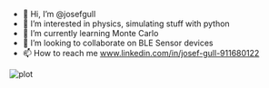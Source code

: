 - 👋 Hi, I’m @josefgull
- 👀 I’m interested in physics, simulating stuff with python
- 🌱 I’m currently learning Monte Carlo
- 💞️ I’m looking to collaborate on BLE Sensor devices
- 📫 How to reach me www.linkedin.com/in/josef-gull-911680122

![plot](https://media.giphy.com/media/1sv8vtuj5vF2eV7K8W/giphy.gif)


<!---
josefgull/josefgull is a ✨ special ✨ repository because its `README.md` (this file) appears on your GitHub profile.
You can click the Preview link to take a look at your changes.
--->
